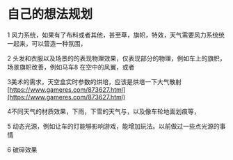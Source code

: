 # 自己的想法规划

1 风力系统，如果有了布料或者其他，甚至草，旗帜，特效，天气需要风力系统统一起来，可以营造一种氛围，

2 头发和衣服以及场景的的表现物理效果，仅表现部分的物理，例如车上的旗帜，场景旗帜改善，例如马车8 在空中的风翼，或者

3美术的需求，天空盒实时参数的烘培，应该是烘培一下大气散射[https://www.gameres.com/873627.html](https://www.gameres.com/873627.html)

4不同天气的材质效果，下雨，下雪的天气与，以及像车轮地面划痕等，

5 动态光源，例如让车的灯能够影响游戏，能增加玩法。以前做过一些点光源的事情

6 破碎效果



